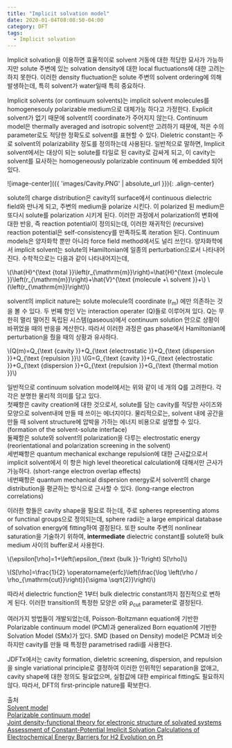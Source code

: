 ```yaml
---
title: "Implicit solvation model"
date: 2020-01-04T08:08:50-04:00
category: DFT
tags:
  - Implicit solvation
---
```


Implicit solvation을 이용하면 효율적이로 solvent 거동에 대한 적당한 묘사가 가능하지만 solute 주변에 있는 solvation density에 대한 local fluctuations에 대한 고려는 하지 못한다. 이러한 density fluctuation은 solute 주변의 solvent ordering에 의해 발생하는데, 특히 solvent가 water일때 특히 중요하다.

Implicit solvents (or continuum solvents)는 implicit solvent molecules를 homogenesouly polarizable medium으로 대체가능 하다고 가정한다. Explicit solvent가 없기 때문에 solvent의 coordinate가 주어지지 않는다.
Continuum model은 thermally averaged and isotropic solvent만 고려하기 때문에, 적은 수의 parameter로도 적당한 정확도로 solvent를 표현할 수 있다.
Dieletric constant는 주로 solvent의 polarizability 정도를 정의하는데 사용된다.
일반적으로 말하면, Implicit solvent에서는 대상이 되는 solute를 타일로 된 cavity로 감싸게 되고, 이 cavity는 solvent를 묘사하는 homogeneously polarizable continuum 에 embedded 되어있다.

![image-center]({{ 'images/Cavity.PNG' | absolute_url }}){: .align-center}

solute의 charge distribution은 cavity의 surface에서 continuous dielectric field와 만나게 되고, 주변의 medium을 polarize 시킨다. 이 polarized 된 medium은 또다시 solute를 polarization 시키게 된다. 이러한 과정에서 polarization의 변화에 대한 반응, 즉 reaction potential이 정의되는데, 이러한 재귀적인 (recursive) reaction potential은 self-consistency를 만족하도록 iteration 된다.
Continuum models은 양자화학 뿐만 아니라 force field method에서도 널리 쓰인다.
양자화학에서 implicit solvent는 solute의 Hamiltonian에 일종의 perturbation으로서 나타내어진다. 수학적으로는 다음과 같이 나타내어지는데,  

<p><span class="math inline">\(\hat{H}^{\text {total }}\left(r_{\mathrm{m}}\right)=\hat{H}^{\text {molecule }}\left(r_{\mathrm{m}}\right)+\hat{V}^{\text {molecule +\ solvent }}+\)</span> <span class="math inline">\(\left(r_{\mathrm{m}}\right)\)</span></p>  

solvent의 implicit nature는 solute molecule의 coordinate (r<sub>m</sub>) 에만 의존하는 것을 볼 수 있다. 두 번째 항인 V는 interaction operater (Q)들로 이루어져 있다. Q는 무한히 멀리 떨어진 독립된 시스템(gaseous)에서 continuum solution 안으로 상황이 바뀌었을 때의 반응을 계산한다. 따라서 이러한 과정은 gas phase에서 Hamiltonian에 perturbation을 줬을 때의 상황과 유사하다.  

<p><span class="math inline">\(Q(m)=Q_{\text {cavity }}+Q_{\text {electrostatic }}+Q_{\text {dispersion }}+Q_{\text {repulsion }}\)</span> <span class="math inline">\(G=G_{\text {cavity }}+G_{\text {electrostatic }}+G_{\text {dispersion }}+G_{\text {repulsion }}+G_{\text {thermal motion }}\)</span></p>  

일반적으로 continuum solvation model에서는 위와 같이 네 개의 Q를 고려한다. 각각은 분명한 물리적 의미를 담고 있다.  
첫째항은 cavity creation에 대한 것으로서, solute를 담는 cavity를 적당한 사이즈와 모양으로 solvent내에 만들 때 쓰이는 에너지이다. 물리적으로는, solvent 내에 공간을 만들 때 solvent structure에 압박을 가하는 에너지 비용으로 설명할 수 있다. (formation of the solvent-solute interface)   
둘째항은 solute와 solvent의 polarization을 다루는 electrostatic energy (reorientational and polarization screening in the solvent)  
세번째항은 quantum mechanical exchange repulsion에 대한 근사값으로서 implicit solvent에서 이 항은 high level theoretical calculation에 대해서만 근사가 가능하다. (short-range electron overlap effects)  
네번째항은 quantum mechanical dispersion energy로서 solvent의 charge distribution을 평균하는 방식으로 근사할 수 있다. (long-range electron correlations)  

이러한 항들은 cavity shape을 필요로 하는데, 주로 spheres representing atoms or functinal groups으로 정의되는데, sphere radii는 a large empirical database of solvation energy에 fitting하여 결정된다. 또한 soulte 주변의 nonlinear saturation을 기술하기 위하여, __intermediate__
dielectric constant를 solute와 bulk medium 사이의 buffer로서 사용한다.

<p><span class="math inline">\(\epsilon[\rho]=1+\left(\epsilon_{\text {bulk }}-1\right) S[\rho]\)</span></p>  



<p><span class="math inline">\(S[\rho]=\frac{1}{2} \operatorname{erfc}\left(\frac{\log \left(\rho / \rho_{\mathrm{cut}}\right)}{\sigma \sqrt{2}}\right)\)</span></p>  

따라서 dielectric function은 1부터 bulk dielectric constant까지 점진적으로 변하게 된다. 이러한 transition의 특정한 모양은 σ와 ρ<sub>cut</sub> parameter로 결정된다.

여러가지 방법들이 개발되었는데,
Poisson-Boltzmann equation에 기반한 Polarizable continuum model (PCM)과 generalized Born equation에 기반한 Solvation Model (SMx)가 있다. SMD (based on Density) model은 PCM과 비슷하지만 cavity를 만들 때 특정한 parametrised radii를 사용한다.

JDFTx에서는 cavity formation, dieletric screening, dispersion, and repulsion을 single variational principle로 결정하여 이러한 인위적인 separation을 없애고, cavity shape에 대한 정의도 필요없으며, 실험값에 대한 empirical fitting도 필요하지 않다. 따라서, DFT의 first-principle nature를 확보한다.


출처  
[Solvent model](https://en.wikipedia.org/wiki/Solvent_model)  
[Polarizable continuum model](https://en.wikipedia.org/wiki/Polarizable_continuum_model)  
[Joint density-functional theory for electronic structure of solvated systems](https://journals.aps.org/prb/abstract/10.1103/PhysRevB.75.205105)  
[Assessment of Constant-Potential Implicit Solvation Calculations of Electrochemical Energy Barriers for H2 Evolution on Pt](https://pubs.acs.org/doi/abs/10.1021/acs.jpcc.8b10046)  
